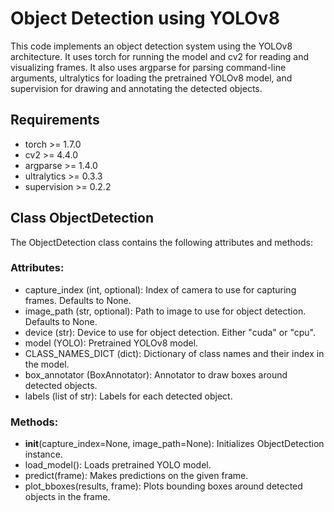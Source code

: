 # Object Detection using YOLOv8

This code implements an object detection system using the YOLOv8 architecture. It uses torch for running the model and cv2 for reading and visualizing frames. It also uses argparse for parsing command-line arguments, ultralytics for loading the pretrained YOLOv8 model, and supervision for drawing and annotating the detected objects.
## Requirements

- torch >= 1.7.0
- cv2 >= 4.4.0
- argparse >= 1.4.0
- ultralytics >= 0.3.3
- supervision >= 0.2.2


## Class ObjectDetection

The ObjectDetection class contains the following attributes and methods:
### Attributes:

- capture_index (int, optional): Index of camera to use for capturing frames. Defaults to None.
- image_path (str, optional): Path to image to use for object detection. Defaults to None.
- device (str): Device to use for object detection. Either "cuda" or "cpu".
- model (YOLO): Pretrained YOLOv8 model.
- CLASS_NAMES_DICT (dict): Dictionary of class names and their index in the model.
- box_annotator (BoxAnnotator): Annotator to draw boxes around detected objects.
- labels (list of str): Labels for each detected object.

### Methods:

- __init__(capture_index=None, image_path=None): Initializes ObjectDetection instance.
- load_model(): Loads pretrained YOLO model.
- predict(frame): Makes predictions on the given frame.
- plot_bboxes(results, frame): Plots bounding boxes around detected objects in the frame.
